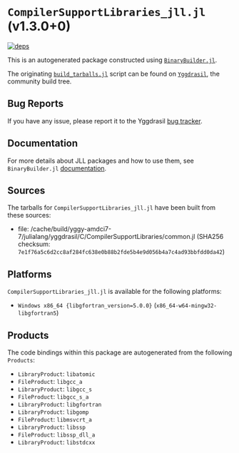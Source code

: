 # `CompilerSupportLibraries_jll.jl` (v1.3.0+0)

[![deps](https://juliahub.com/docs/CompilerSupportLibraries_jll/deps.svg)](https://juliahub.com/ui/Packages/General/CompilerSupportLibraries_jll/)

This is an autogenerated package constructed using [`BinaryBuilder.jl`](https://github.com/JuliaPackaging/BinaryBuilder.jl).

The originating [`build_tarballs.jl`](https://github.com/JuliaPackaging/Yggdrasil/blob/ce496f11452867dde95cef2a9f5dfca60ea9b375/C/CompilerSupportLibraries/CompilerSupportLibraries@1.3/build_tarballs.jl) script can be found on [`Yggdrasil`](https://github.com/JuliaPackaging/Yggdrasil/), the community build tree.

## Bug Reports

If you have any issue, please report it to the Yggdrasil [bug tracker](https://github.com/JuliaPackaging/Yggdrasil/issues).

## Documentation

For more details about JLL packages and how to use them, see `BinaryBuilder.jl` [documentation](https://docs.binarybuilder.org/stable/jll/).

## Sources

The tarballs for `CompilerSupportLibraries_jll.jl` have been built from these sources:

* file: /cache/build/yggy-amdci7-7/julialang/yggdrasil/C/CompilerSupportLibraries/common.jl (SHA256 checksum: `7e1f76a5c6d2cc8af284fc638e0b88b2fde5b4e9d056b4a7c4ad93bbfdd0da42`)

## Platforms

`CompilerSupportLibraries_jll.jl` is available for the following platforms:

* `Windows x86_64 {libgfortran_version=5.0.0}` (`x86_64-w64-mingw32-libgfortran5`)

## Products

The code bindings within this package are autogenerated from the following `Products`:

* `LibraryProduct`: `libatomic`
* `FileProduct`: `libgcc_a`
* `LibraryProduct`: `libgcc_s`
* `FileProduct`: `libgcc_s_a`
* `LibraryProduct`: `libgfortran`
* `LibraryProduct`: `libgomp`
* `FileProduct`: `libmsvcrt_a`
* `LibraryProduct`: `libssp`
* `FileProduct`: `libssp_dll_a`
* `LibraryProduct`: `libstdcxx`
